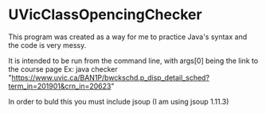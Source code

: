 # UVicClassOpencingChecker
This program was created as a way for me to practice Java's syntax and the code is very messy.

It is intended to be run from the command line, with args[0] being the link to the course page
Ex: java checker "https://www.uvic.ca/BAN1P/bwckschd.p_disp_detail_sched?term_in=201901&crn_in=20623"

In order to buld this you must include jsoup (I am using jsoup 1.11.3)
